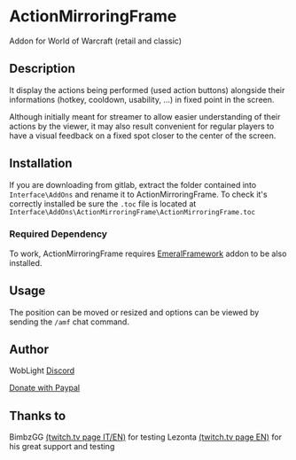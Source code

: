 # ActionMirroringFrame

Addon for World of Warcraft (retail and classic)

## Description

It display the actions being performed (used action buttons) alongside their informations (hotkey, cooldown, usability, ...) in fixed point in the screen.

Although initially meant for streamer to allow easier understanding of their actions by the viewer, it may also result convenient for regular players to have a visual feedback on a fixed spot closer to the center of the screen.

## Installation

If you are downloading from gitlab, extract the folder contained into `Interface\AddOns` and rename it to ActionMirroringFrame. To check it's correctly installed be sure the `.toc` file is located at `Interface\AddOns\ActionMirroringFrame\ActionMirroringFrame.toc`

### Required Dependency

To work, ActionMirroringFrame requires [EmeralFramework](https://gitlab.com/woblight/EmeraldFramework) addon to be also installed.

## Usage

The position can be moved or resized and options can be viewed by sending the `/amf` chat command.

## Author

WobLight [Discord](https://discord.gg/WsVypM2)

[Donate with Paypal](https://www.paypal.com/cgi-bin/webscr?cmd=_s-xclick&hosted_button_id=GWAB237FHKB5S&source=url)

## Thanks to

BimbzGG [(twitch.tv page IT/EN)](https://www.twitch.tv/bimbzgg) for testing
Lezonta [(twitch.tv page EN)](https://www.twitch.tv/lezonta) for his great support and testing
